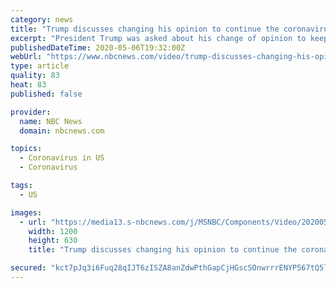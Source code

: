 ```yaml
---
category: news
title: "Trump discusses changing his opinion to continue the coronavirus task force"
excerpt: "President Trump was asked about his change of opinion to keep the coronavirus task force active during a White House meeting with nurses."
publishedDateTime: 2020-05-06T19:32:00Z
webUrl: "https://www.nbcnews.com/video/trump-discusses-changing-his-opinion-to-continue-the-coronavirus-task-force-83096645936"
type: article
quality: 83
heat: 83
published: false

provider:
  name: NBC News
  domain: nbcnews.com

topics:
  - Coronavirus in US
  - Coronavirus

tags:
  - US

images:
  - url: "https://media13.s-nbcnews.com/j/MSNBC/Components/Video/202005/trump_task_force_switch.nbcnews-fp-1200-630.jpg"
    width: 1200
    height: 630
    title: "Trump discusses changing his opinion to continue the coronavirus task force"

secured: "kct7pJq3i6Fuq28qIJT6zISZA8anZdwPthGapCjHGscSOnwrrrENYP567tQ5lexVM06sA5B51rMXW5cxKksuSmEBiNTCEL/Mh6GTUjjf8crdaQj4zoKwIiHFYGeHhc0SrgwxMfYp5oplNUMSrG62yhLvcKPTti1cSSe+IRTn0T7vG5Fi3TNKo6Cyw+2ZJ2UBXuHDrV6xmnBlI60e3eDbluZJL2iccSLru3N917fAxxUGYoiDN55FtI2wt4nk+BeUdHjL/bL1jTeL+83BdG51IH6IfusFkZzx00yVxMDSkKGbfI6ARXYFTBMjmTTvKTTaCFJ/mj/PVFo3O9mVFaKFt4T8C45ei7eSFCKk7VSjS0/3kfy9DfIcm/MAqfqaYe26e00+fguBlccpnYOakrjYvIIsfXaclZUVZxRpd1NqtS3Pqd/VqBEHy9mrz2NDDHRg+PNVrizQl591Ro0JxwMETwbaN0JDKOSUpq9oO6FK/K8=;POGx9ruZCp+4qA4F11X9Yw=="
---
```


